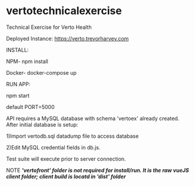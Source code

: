 # vertotechnicalexercise
Technical Exercise for Verto Health

Deployed Instance: https://verto.trevorharvey.com


INSTALL:

NPM- npm install

Docker- docker-compose up


RUN APP:

npm start


default PORT=5000


API requires a MySQL database with schema 'vertoex' already created. After initial database is setup:

1)Import vertodb.sql datadump file to access database

2)Edit MySQL credential fields in db.js.


Test suite will execute prior to server connection.


NOTE 
***'vertofront' folder is not required for install/run. It is the raw vueJS client folder; client build is locatd in 'dist' folder***
